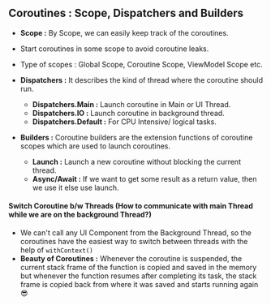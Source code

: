 ## Coroutines : Scope, Dispatchers and Builders

- **Scope :** By Scope, we can easily keep track of the coroutines.
- Start coroutines in some scope to avoid coroutine leaks.
- Type of scopes : Global Scope, Coroutine Scope, ViewModel Scope etc.
- **Dispatchers :** It describes the kind of thread where the coroutine should run.
  - **Dispatchers.Main :** Launch coroutine in Main or UI Thread.
  - **Dispatchers.IO :** Launch coroutine in background thread.
  - **Dispatchers.Default :** For CPU Intensive/ logical tasks.
  
- **Builders :** Coroutine builders are the extension functions of coroutine scopes which are used to launch coroutines.
  - **Launch :** Launch a new coroutine without blocking the current thread. 
  - **Async/Await :** If we want to get some result as a return value, then we use it else use launch.

#### Switch Coroutine b/w Threads (How to communicate with main Thread while we are on the background Thread?)

- We can't call any UI Component from the Background Thread, so the coroutines have the easiest way to switch between threads with the help of `withContext()`
- **Beauty of Coroutines :** Whenever the coroutine is suspended, the current stack frame of the function is copied and saved in the memory but whenever the function resumes after completing
its task, the stack frame is copied back from where it was saved and starts running again 😎
